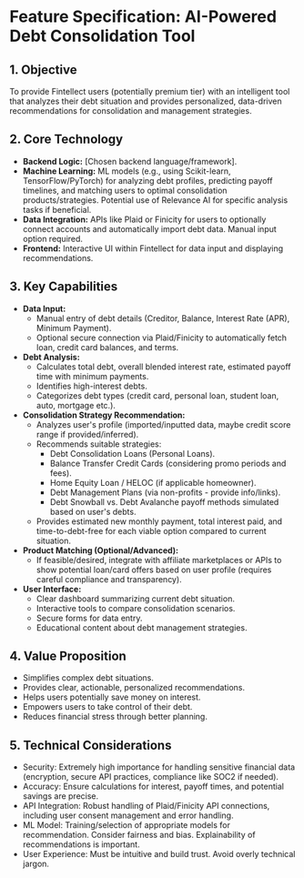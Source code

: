 # Feature Specification: AI-Powered Debt Consolidation Tool

## 1. Objective
To provide Fintellect users (potentially premium tier) with an intelligent tool that analyzes their debt situation and provides personalized, data-driven recommendations for consolidation and management strategies.

## 2. Core Technology
*   **Backend Logic:** [Chosen backend language/framework].
*   **Machine Learning:** ML models (e.g., using Scikit-learn, TensorFlow/PyTorch) for analyzing debt profiles, predicting payoff timelines, and matching users to optimal consolidation products/strategies. Potential use of Relevance AI for specific analysis tasks if beneficial.
*   **Data Integration:** APIs like Plaid or Finicity for users to optionally connect accounts and automatically import debt data. Manual input option required.
*   **Frontend:** Interactive UI within Fintellect for data input and displaying recommendations.

## 3. Key Capabilities
*   **Data Input:**
    *   Manual entry of debt details (Creditor, Balance, Interest Rate (APR), Minimum Payment).
    *   Optional secure connection via Plaid/Finicity to automatically fetch loan, credit card balances, and terms.
*   **Debt Analysis:**
    *   Calculates total debt, overall blended interest rate, estimated payoff time with minimum payments.
    *   Identifies high-interest debts.
    *   Categorizes debt types (credit card, personal loan, student loan, auto, mortgage etc.).
*   **Consolidation Strategy Recommendation:**
    *   Analyzes user's profile (imported/inputted data, maybe credit score range if provided/inferred).
    *   Recommends suitable strategies:
        *   Debt Consolidation Loans (Personal Loans).
        *   Balance Transfer Credit Cards (considering promo periods and fees).
        *   Home Equity Loan / HELOC (if applicable homeowner).
        *   Debt Management Plans (via non-profits - provide info/links).
        *   Debt Snowball vs. Debt Avalanche payoff methods simulated based on user's debts.
    *   Provides estimated new monthly payment, total interest paid, and time-to-debt-free for each viable option compared to current situation.
*   **Product Matching (Optional/Advanced):**
    *   If feasible/desired, integrate with affiliate marketplaces or APIs to show potential loan/card offers based on user profile (requires careful compliance and transparency).
*   **User Interface:**
    *   Clear dashboard summarizing current debt situation.
    *   Interactive tools to compare consolidation scenarios.
    *   Secure forms for data entry.
    *   Educational content about debt management strategies.

## 4. Value Proposition
*   Simplifies complex debt situations.
*   Provides clear, actionable, personalized recommendations.
*   Helps users potentially save money on interest.
*   Empowers users to take control of their debt.
*   Reduces financial stress through better planning.

## 5. Technical Considerations
*   Security: Extremely high importance for handling sensitive financial data (encryption, secure API practices, compliance like SOC2 if needed).
*   Accuracy: Ensure calculations for interest, payoff times, and potential savings are precise.
*   API Integration: Robust handling of Plaid/Finicity API connections, including user consent management and error handling.
*   ML Model: Training/selection of appropriate models for recommendation. Consider fairness and bias. Explainability of recommendations is important.
*   User Experience: Must be intuitive and build trust. Avoid overly technical jargon.
